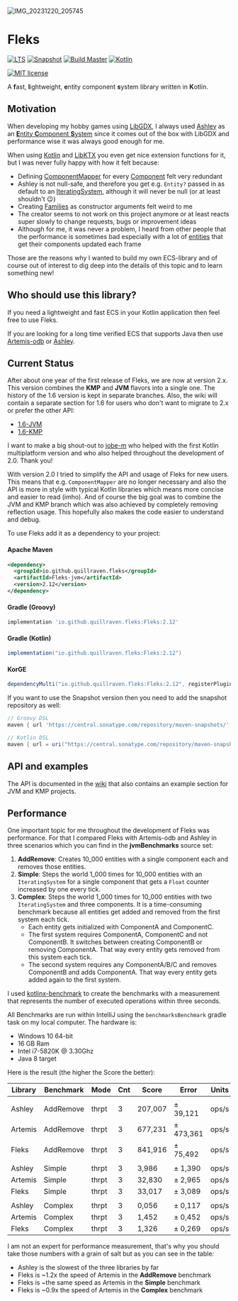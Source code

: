 ![IMG_20231220_205745](https://github.com/Quillraven/Fleks/assets/93260/effbfdd7-0059-483e-9a89-fc01445b6e1a)

# Fleks

[![LTS](https://img.shields.io/badge/LTS-2.12-orange.svg)](https://search.maven.org/artifact/io.github.quillraven.fleks/Fleks/2.12/jar)
[![Snapshot](https://img.shields.io/badge/Snapshot-2.13--SNAPSHOT-orange.svg)](https://central.sonatype.com/service/rest/repository/browse/maven-snapshots)
[![Build Master](https://img.shields.io/github/actions/workflow/status/quillraven/fleks/build.yml?branch=master)](https://github.com/Quillraven/fleks/actions)
[![Kotlin](https://img.shields.io/badge/Kotlin-2.2.10-red.svg)](http://kotlinlang.org/)

[![MIT license](https://img.shields.io/badge/License-MIT-blue.svg)](https://github.com/Quillraven/Fleks/blob/master/LICENSE)

A **f**ast, **l**ightweight, **e**ntity component **s**ystem library written in **K**otlin.

## Motivation

When developing my hobby games using [LibGDX](https://github.com/libgdx/libgdx), I always
used [Ashley](https://github.com/libgdx/ashley)
as an [**E**ntity **C**omponent **S**ystem](https://en.wikipedia.org/wiki/Entity_component_system) since it comes out of
the box with LibGDX and performance wise it was always good enough for me.

When using [Kotlin](https://kotlinlang.org/) and [LibKTX](https://github.com/libktx/ktx) you even get nice extension
functions for it, but I was never fully happy with how it felt because:

- Defining [ComponentMapper](https://github.com/libgdx/ashley/wiki/How-to-use-Ashley#retrieving-components-with-componentmapper)
  for every [Component](https://github.com/libgdx/ashley/wiki/How-to-use-Ashley#components) felt very redundant
- Ashley is not null-safe, and therefore you get e.g. `Entity?` passed in as default to
  an [IteratingSystem](https://github.com/libgdx/ashley/wiki/Built-in-Entity-Systems#iteratingsystem),
  although it will never be null (or at least shouldn't 😉)
- Creating [Families](https://github.com/libgdx/ashley/wiki/How-to-use-Ashley#entity-families) as constructor arguments
  felt weird to me
- The creator seems to not work on this project anymore or at least reacts super slowly to change requests, bugs or
  improvement ideas
- Although for me, it was never a problem, I heard from other people that the performance is sometimes bad especially
  with a lot of [entities](https://github.com/libgdx/ashley/wiki/How-to-use-Ashley#entities) that get their components
  updated each frame

Those are the reasons why I wanted to build my own ECS-library and of course out of interest to dig deep into the
details of this topic and to learn something new!

## Who should use this library?

If you need a lightweight and fast ECS in your Kotlin application then feel free to use Fleks.

If you are looking for a long time verified ECS that supports Java 
then use [Artemis-odb](https://github.com/junkdog/artemis-odb) or [Ashley](https://github.com/libgdx/ashley).

## Current Status

After about one year of the first release of Fleks, we are now at version 2.x.
This version combines the **KMP** and **JVM** flavors into a single one.
The history of the 1.6 version is kept in separate branches. Also, the wiki
will contain a separate section for 1.6 for users who don't want to migrate to 2.x
or prefer the other API:
- [1.6-JVM](https://github.com/Quillraven/Fleks/tree/JVM-1.6)
- [1.6-KMP](https://github.com/Quillraven/Fleks/tree/KMP-1.6)

I want to make a big shout-out to [jobe-m](https://github.com/jobe-m) who helped with the first
Kotlin multiplatform version and who also helped throughout the development of 2.0. Thank you!

With version 2.0 I tried to simplify the API and usage of Fleks for new users. This means that
e.g. `ComponentMapper` are no longer necessary and also the API is more in style with typical
Kotlin libraries which means more concise and easier to read (imho).
And of course the big goal was to combine the JVM and KMP branch which was also achieved by
completely removing reflection usage. This hopefully also makes the code easier to understand
and debug.

To use Fleks add it as a dependency to your project:

#### Apache Maven

```xml
<dependency>
  <groupId>io.github.quillraven.fleks</groupId>
  <artifactId>Fleks-jvm</artifactId>
  <version>2.12</version>
</dependency>
```

#### Gradle (Groovy)

```gradle
implementation 'io.github.quillraven.fleks:Fleks:2.12'
```

#### Gradle (Kotlin)

```gradle
implementation("io.github.quillraven.fleks:Fleks:2.12")
```

#### KorGE

```gradle
dependencyMulti("io.github.quillraven.fleks:Fleks:2.12", registerPlugin = false)
```

If you want to use the Snapshot version then you need to add the snapshot repository as well:

```gradle
// Groovy DSL
maven { url 'https://central.sonatype.com/repository/maven-snapshots/' }

// Kotlin DSL
maven { url = uri("https://central.sonatype.com/repository/maven-snapshots/") }
```

## API and examples

The API is documented in the [wiki](https://github.com/Quillraven/Fleks/wiki) that
also contains an example section for JVM and KMP projects.

## Performance

One important topic for me throughout the development of Fleks was performance. For that I compared Fleks with
Artemis-odb and Ashley in three scenarios which you can find in the **jvmBenchmarks** source set:

1) **AddRemove**: Creates 10_000 entities with a single component each and removes those entities.
2) **Simple**: Steps the world 1_000 times for 10_000 entities with an `IteratingSystem` for a single component that
   gets a `Float` counter increased by one every tick.
3) **Complex**: Steps the world 1_000 times for 10_000 entities with two `IteratingSystem` and three components. It is a
   time-consuming benchmark because all entities get added and removed from the first system each tick.
    - Each entity gets initialized with ComponentA and ComponentC.
    - The first system requires ComponentA, ComponentC and not ComponentB. It switches between creating ComponentB or
      removing ComponentA. That way every entity gets removed from this system each tick.
    - The second system requires any ComponentA/B/C and removes ComponentB and adds ComponentA. That way every entity
      gets added again to the first system.

I used [kotlinx-benchmark](https://github.com/Kotlin/kotlinx-benchmark) to create the benchmarks with a measurement
that represents the number of executed operations within three seconds.

All Benchmarks are run within IntelliJ using the `benchmarksBenchmark` gradle task on my local computer. The hardware
is:

- Windows 10 64-bit
- 16 GB Ram
- Intel i7-5820K @ 3.30Ghz
- Java 8 target

Here is the result (the higher the Score the better):

| Library | Benchmark | Mode  | Cnt | Score   | Error     | Units |
|---------|-----------|-------|-----|---------|-----------|-------|
|         |
| Ashley  | AddRemove | thrpt | 3   | 207,007 | ± 39,121  | ops/s |
| Artemis | AddRemove | thrpt | 3   | 677,231 | ± 473,361 | ops/s |
| Fleks   | AddRemove | thrpt | 3   | 841,916 | ± 75,492  | ops/s |
|         |
| Ashley  | Simple    | thrpt | 3   | 3,986   | ± 1,390   | ops/s |
| Artemis | Simple    | thrpt | 3   | 32,830  | ± 2,965   | ops/s |
| Fleks   | Simple    | thrpt | 3   | 33,017  | ± 3,089   | ops/s |
|         |
| Ashley  | Complex   | thrpt | 3   | 0,056   | ± 0,117   | ops/s |
| Artemis | Complex   | thrpt | 3   | 1,452   | ± 0,452   | ops/s |
| Fleks   | Complex   | thrpt | 3   | 1,326   | ± 0,269   | ops/s |

I am not an expert for performance measurement, that's why you should take those numbers with a grain of salt but as you
can see in the table:

- Ashley is the slowest of the three libraries by far
- Fleks is ~1.2x the speed of Artemis in the **AddRemove** benchmark
- Fleks is ~the same speed as Artemis in the **Simple** benchmark
- Fleks is ~0.9x the speed of Artemis in the **Complex** benchmark

